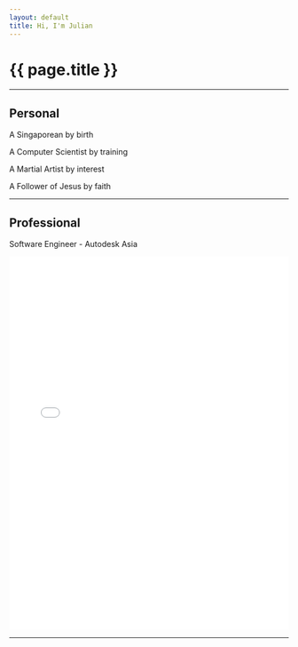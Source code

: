 ```yaml
---
layout: default
title: Hi, I'm Julian
---
```

# {{ page.title }}

---

## Personal
A Singaporean by birth

A Computer Scientist by training

A Martial Artist by interest

A Follower of Jesus by faith

---

## Professional
Software Engineer - Autodesk Asia

<html>
    <embed src="/files/resume/Resume_Julian_Teh.pdf#view=Fit&toolbar=0&statusbar=0&toolbar=0&navpanes=0&scrollbar=0" style="width:100%;height:70vw" alt="Resume"/>
</html>

---
